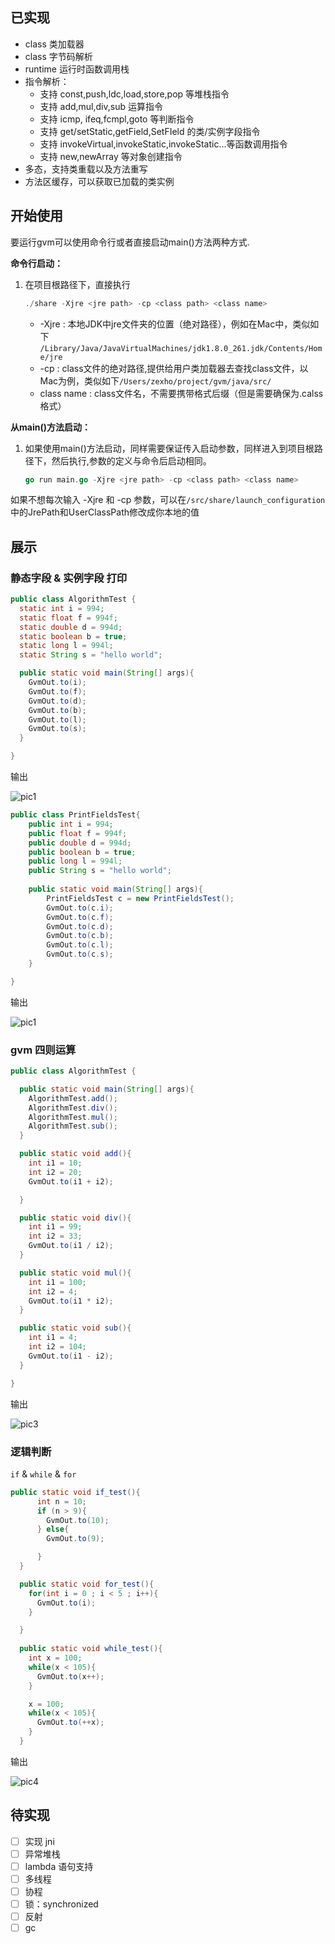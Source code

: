 ## 已实现

- class 类加载器
- class 字节码解析
- runtime 运行时函数调用栈
- 指令解析：
    - 支持 const,push,ldc,load,store,pop 等堆栈指令
    - 支持 add,mul,div,sub 运算指令
    - 支持 icmp, ifeq,fcmpl,goto 等判断指令
    - 支持 get/setStatic,getField,SetFIeld 的类/实例字段指令
    - 支持 invokeVirtual,invokeStatic,invokeStatic...等函数调用指令
    - 支持 new,newArray 等对象创建指令
- 多态，支持类重载以及方法重写
- 方法区缓存，可以获取已加载的类实例

## 开始使用

要运行gvm可以使用命令行或者直接启动main()方法两种方式.

**命令行启动：**

1. 在项目根路径下，直接执行

    ```go
    ./share -Xjre <jre path> -cp <class path> <class name>
    ```

    - -Xjre :  本地JDK中jre文件夹的位置（绝对路径），例如在Mac中，类似如下 `/Library/Java/JavaVirtualMachines/jdk1.8.0_261.jdk/Contents/Home/jre`
    - -cp : class文件的绝对路径,提供给用户类加载器去查找class文件，以Mac为例，类似如下`/Users/zexho/project/gvm/java/src/`
    - class name : class文件名，不需要携带格式后缀（但是需要确保为.calss格式）

**从main()方法启动：**

1. 如果使用main()方法启动，同样需要保证传入启动参数，同样进入到项目根路径下，然后执行,参数的定义与命令后启动相同。

    ```go
    go run main.go -Xjre <jre path> -cp <class path> <class name>
    ```

如果不想每次输入 -Xjre 和 -cp 参数，可以在`/src/share/launch_configuration` 中的JrePath和UserClassPath修改成你本地的值

## 展示

### 静态字段 & 实例字段 打印

```java
public class AlgorithmTest {
  static int i = 994;
  static float f = 994f;
  static double d = 994d;
  static boolean b = true;
  static long l = 994l;
  static String s = "hello world";

  public static void main(String[] args){
    GvmOut.to(i); 
    GvmOut.to(f); 
    GvmOut.to(d); 
    GvmOut.to(b); 
    GvmOut.to(l);
    GvmOut.to(s);
  }

}
```
输出

![pic1](https://tva1.sinaimg.cn/large/008eGmZEly1gphbp71970j307l03zt8y.jpg)

```java
public class PrintFieldsTest{
    public int i = 994;
    public float f = 994f;
    public double d = 994d;
    public boolean b = true;
    public long l = 994l;
    public String s = "hello world";
  
    public static void main(String[] args){
        PrintFieldsTest c = new PrintFieldsTest();
        GvmOut.to(c.i);
        GvmOut.to(c.f);
        GvmOut.to(c.d);
        GvmOut.to(c.b);
        GvmOut.to(c.l);
        GvmOut.to(c.s);
    }

}
```
输出

![pic1](https://tva1.sinaimg.cn/large/008eGmZEly1gphbr3nuvhj307o046glu.jpg)

### gvm 四则运算

```java
public class AlgorithmTest {

  public static void main(String[] args){
    AlgorithmTest.add();
    AlgorithmTest.div();
    AlgorithmTest.mul();
    AlgorithmTest.sub();
  }

  public static void add(){
    int i1 = 10;
    int i2 = 20;
    GvmOut.to(i1 + i2);

  }

  public static void div(){
    int i1 = 99;
    int i2 = 33;
    GvmOut.to(i1 / i2);
  }

  public static void mul(){
    int i1 = 100;
    int i2 = 4;
    GvmOut.to(i1 * i2);
  }

  public static void sub(){
    int i1 = 4;
    int i2 = 104;
    GvmOut.to(i1 - i2);
  }

}
```
输出

![pic3](https://tva1.sinaimg.cn/large/008eGmZEly1gphbrw78bij305402p3yk.jpg)

### 逻辑判断

`if`  & `while`  & `for`

```java
public static void if_test(){
      int n = 10;
      if (n > 9){
        GvmOut.to(10);
      } else{
        GvmOut.to(9);

      }
  }

  public static void for_test(){
    for(int i = 0 ; i < 5 ; i++){
      GvmOut.to(i);
    }

  }
  
  public static void while_test(){
    int x = 100;
    while(x < 105){
      GvmOut.to(x++);
    }

    x = 100;
    while(x < 105){
      GvmOut.to(++x);
    }
  }
```
输出

![pic4](https://tva1.sinaimg.cn/large/008eGmZEly1gphbtozlsxj304w0avwf5.jpg)

## 待实现

- [ ]  实现 jni
- [ ]  异常堆栈
- [ ]  lambda 语句支持
- [ ]  多线程
- [ ]  协程
- [ ]  锁：synchronized
- [ ]  反射
- [ ]  gc
